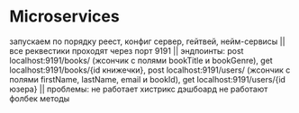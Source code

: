 # Microservices
запускаем по порядку реест, конфиг сервер, гейтвей, нейм-сервисы || 
все реквестики проходят через порт 9191 || 
эндпоинты:
post localhost:9191/books/ (жсончик с полями bookTitle и bookGenre),
get localhost:9191/books/{id книжечки},
post localhost:9191/users/ (жсончик с полями firstName, lastName, email и bookId),
get localhost:9191/users/{id юзера} || 
проблемы:
не работает хистрикс дэшбоард
не работают фолбек методы
